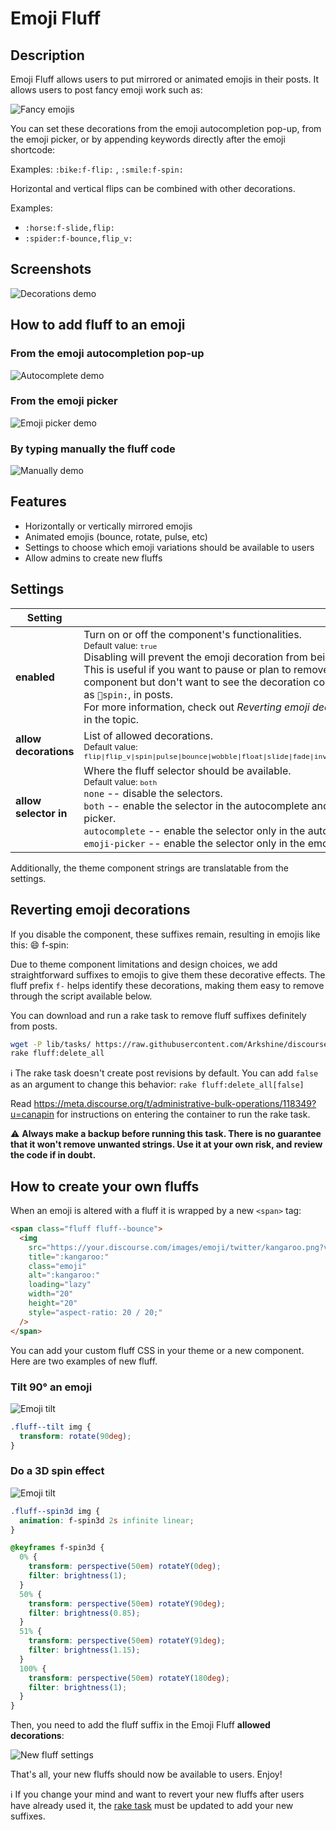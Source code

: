 # Emoji Fluff

## Description

Emoji Fluff allows users to put mirrored or animated emojis in their posts.
It allows users to post fancy emoji work such as:

![Fancy emojis](./.github/images/fancy_emojis.png)

You can set these decorations from the emoji autocompletion pop-up, from the emoji picker, or by appending keywords directly after the emoji shortcode:

Examples: `:bike:f-flip:` , `:smile:f-spin:`

Horizontal and vertical flips can be combined with other decorations.

Examples:

- `:horse:f-slide,flip:`
- `:spider:f-bounce,flip_v:`

## Screenshots

![Decorations demo](./.github/images/decorations_demo.gif)

## How to add fluff to an emoji

### From the emoji autocompletion pop-up

![Autocomplete demo](./.github/images/autocomplete_demo.gif)

### From the emoji picker

![Emoji picker demo](./.github/images/emoji_picker_demo.gif)

### By typing manually the fluff code

![Manually demo](./.github/images/manually_demo.gif)

## Features

- Horizontally or vertically mirrored emojis
- Animated emojis (bounce, rotate, pulse, etc)
- Settings to choose which emoji variations should be available to users
- Allow admins to create new fluffs

## Settings

| Setting               |                                                                                                                                                                                                                                                                                                                                                                                                                |
| --------------------- | -------------------------------------------------------------------------------------------------------------------------------------------------------------------------------------------------------------------------------------------------------------------------------------------------------------------------------------------------------------------------------------------------------------- |
| **enabled**           | Turn on or off the component's functionalities.<br><small>Default value: `true`</small><br> Disabling will prevent the emoji decoration from being applied. <br> This is useful if you want to pause or plan to remove the component but don't want to see the decoration code, such as <code>🙂spin:</code>, in posts.<br> For more information, check out <em>Reverting emoji decorations</em> in the topic. |
| **allow decorations** | List of allowed decorations. <br><small>Default value: <code>flip\|flip_v\|spin\|pulse\|bounce\|wobble\|float\|slide\|fade\|invert\|hue\|gray</code></small>                                                                                                                                                                                                                                                   |
| **allow selector in** | Where the fluff selector should be available.<br><small>Default value: `both`</small><br>`none` -- disable the selectors.<br>`both` -- enable the selector in the autocomplete and the emoji picker.<br>`autocomplete` -- enable the selector only in the autocomplete.<br>`emoji-picker` -- enable the selector only in the emoji picker.<br>                                                                 |

Additionally, the theme component strings are translatable from the settings.

## Reverting emoji decorations

If you disable the component, these suffixes remain, resulting in emojis like this: :smile: f-spin:

Due to theme component limitations and design choices, we add straightforward suffixes to emojis to give them these decorative effects. The fluff prefix `f-` helps identify these decorations, making them easy to remove through the script available below.

You can download and run a rake task to remove fluff suffixes definitely from posts.

```bash
wget -P lib/tasks/ https://raw.githubusercontent.com/Arkshine/discourse-emoji-fluff/refs/heads/main/tasks/fluff.rake
rake fluff:delete_all
```

ℹ️ The rake task doesn't create post revisions by default. You can add `false` as an argument to change this behavior: `rake fluff:delete_all[false]`

Read https://meta.discourse.org/t/administrative-bulk-operations/118349?u=canapin for instructions on entering the container to run the rake task.

⚠️ **Always make a backup before running this task. There is no guarantee that it won't remove unwanted strings. Use it at your own risk, and review the code if in doubt.**

## How to create your own fluffs

When an emoji is altered with a fluff it is wrapped by a new `<span>` tag:

```html
<span class="fluff fluff--bounce">
  <img
    src="https://your.discourse.com/images/emoji/twitter/kangaroo.png?v=12"
    title=":kangaroo:"
    class="emoji"
    alt=":kangaroo:"
    loading="lazy"
    width="20"
    height="20"
    style="aspect-ratio: 20 / 20;"
  />
</span>
```

You can add your custom fluff CSS in your theme or a new component. Here are two examples of new fluff.

### Tilt 90° an emoji

![Emoji tilt](./.github/images/emoji_tilt.png)

```scss
.fluff--tilt img {
  transform: rotate(90deg);
}
```

### Do a 3D spin effect

![Emoji tilt](./.github/images/emoji_spin3d.gif)

```scss
.fluff--spin3d img {
  animation: f-spin3d 2s infinite linear;
}

@keyframes f-spin3d {
  0% {
    transform: perspective(50em) rotateY(0deg);
    filter: brightness(1);
  }
  50% {
    transform: perspective(50em) rotateY(90deg);
    filter: brightness(0.85);
  }
  51% {
    transform: perspective(50em) rotateY(91deg);
    filter: brightness(1.15);
  }
  100% {
    transform: perspective(50em) rotateY(180deg);
    filter: brightness(1);
  }
}
```

Then, you need to add the fluff suffix in the Emoji Fluff **allowed decorations**:

![New fluff settings](./.github/images/new_fluff_setting.png)

That's all, your new fluffs should now be available to users. Enjoy!

ℹ️ If you change your mind and want to revert your new fluffs after users have already used it, the [rake task](#reverting-emoji-decorations) must be updated to add your new suffixes.
